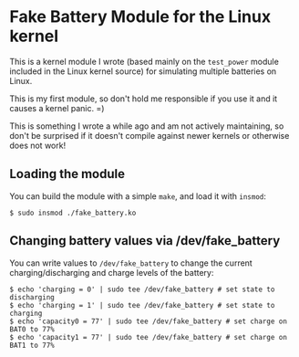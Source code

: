# Fake Battery Module for the Linux kernel

This is a kernel module I wrote (based mainly on the `test_power` module
included in the Linux kernel source) for simulating multiple batteries on
Linux.

This is my first module, so don't hold me responsible if you use it and it
causes a kernel panic. =)

This is something I wrote a while ago and am not actively maintaining, so
don't be surprised if it doesn't compile against newer kernels or otherwise
does not work!

## Loading the module

You can build the module with a simple `make`, and load it with `insmod`:

    $ sudo insmod ./fake_battery.ko

## Changing battery values via /dev/fake\_battery

You can write values to `/dev/fake_battery` to change the current charging/discharging
and charge levels of the battery:

    $ echo 'charging = 0' | sudo tee /dev/fake_battery # set state to discharging
    $ echo 'charging = 1' | sudo tee /dev/fake_battery # set state to charging
    $ echo 'capacity0 = 77' | sudo tee /dev/fake_battery # set charge on BAT0 to 77%
    $ echo 'capacity1 = 77' | sudo tee /dev/fake_battery # set charge on BAT1 to 77%

